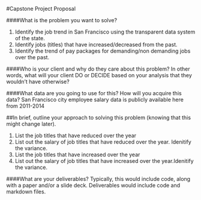 #Capstone Project Proposal

####What is the problem you want to solve?

1. Identify the job trend in San Francisco using the transparent data system of the state.
2. Identify jobs (titles) that have increased/decreased from the past.
3. Identify the trend of pay packages for demanding/non demanding jobs over the past.

####Who is your client and why do they care about this problem? In other words, what will your client DO or DECIDE based on your analysis that they wouldn’t have otherwise?


####What data are you going to use for this? How will you acquire this data?
San Francisco city employee salary data is publicly available here from 2011-2014

##In brief, outline your approach to solving this problem (knowing that this might change later).
1. List the job titles that have reduced over the year 
2. List out the salary of job titles that have reduced over the year. Idenitify the variance.
3. List the job titles that have increased over the year 
4. List out the salary of job titles that have increased over the year.Idenitify the variance.

####What are your deliverables? Typically, this would include code, along with a paper and/or a slide deck.
Deliverables would include code and markdown files.

